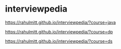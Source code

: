 # interviewpedia

https://rahulmitt.github.io/interviewpedia/?course=java

https://rahulmitt.github.io/interviewpedia/?course=dp

https://rahulmitt.github.io/interviewpedia/?course=ds
